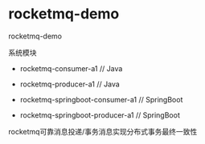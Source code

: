 # rocketmq-demo
rocketmq-demo

系统模块

* rocketmq-consumer-a1                      // Java

* rocketmq-producer-a1                      // Java

* rocketmq-springboot-consumer-a1           // SpringBoot

* rocketmq-springboot-producer-a1           // SpringBoot

rocketmq可靠消息投递/事务消息实现分布式事务最终一致性

